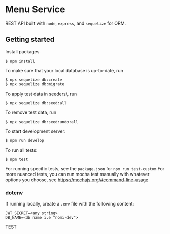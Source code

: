 # Menu Service
REST API built with `node`, `express`, and `sequelize` for ORM. 


## Getting started
Install packages
```
$ npm install
```
To make sure that your local database is up-to-date, run
```
$ npx sequelize db:create
$ npx sequelize db:migrate
```
To apply test data in seeders/, run
```
$ npx sequelize db:seed:all
```
To remove test data, run
```
$ npx sequelize db:seed:undo:all
```

To start development server: 
```
$ npm run develop
```

To run all tests: 
```
$ npm test
```
For running specific tests, see the `package.json` for `npm run test-custom`
For more nuanced tests, you can run mocha test manually with whatever options you choose, see https://mochajs.org/#command-line-usage

### dotenv
If running locally, create a `.env` file with the following content:
```
JWT_SECRET=<any string>
DB_NAME=<db name i.e "nomi-dev">
```


TEST